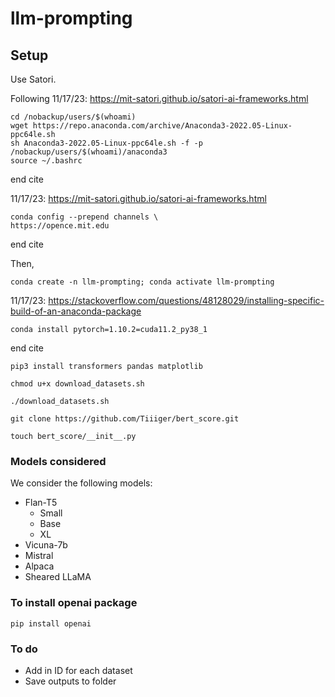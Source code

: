 # llm-prompting

## Setup

Use Satori.

Following 11/17/23: https://mit-satori.github.io/satori-ai-frameworks.html
```
cd /nobackup/users/$(whoami)
wget https://repo.anaconda.com/archive/Anaconda3-2022.05-Linux-ppc64le.sh
sh Anaconda3-2022.05-Linux-ppc64le.sh -f -p /nobackup/users/$(whoami)/anaconda3
source ~/.bashrc
```
end cite

11/17/23: https://mit-satori.github.io/satori-ai-frameworks.html
```
conda config --prepend channels \
https://opence.mit.edu
```
end cite

Then, 

```conda create -n llm-prompting; conda activate llm-prompting```

11/17/23: https://stackoverflow.com/questions/48128029/installing-specific-build-of-an-anaconda-package

```conda install pytorch=1.10.2=cuda11.2_py38_1```

end cite

```pip3 install transformers pandas matplotlib```

```chmod u+x download_datasets.sh```

```./download_datasets.sh```

```git clone https://github.com/Tiiiger/bert_score.git```

```touch bert_score/__init__.py```

### Models considered

We consider the following models:

- Flan-T5
  - Small
  - Base
  - XL
- Vicuna-7b
- Mistral
- Alpaca
- Sheared LLaMA


### To install openai package
```pip install openai```

### To do
- Add in ID for each dataset 
- Save outputs to folder